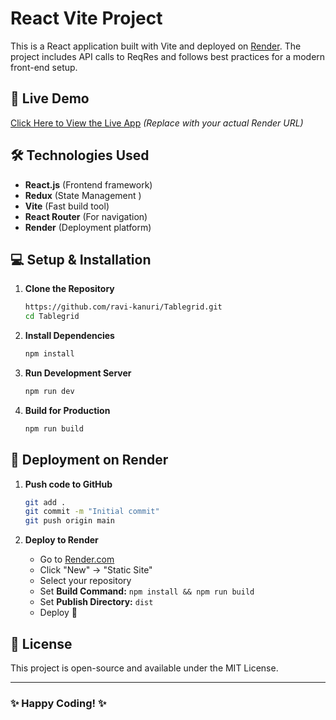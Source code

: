 # React Vite Project

This is a React application built with Vite and deployed on [Render](https://render.com/). The project includes API calls to ReqRes and follows best practices for a modern front-end setup.

## 🚀 Live Demo
[Click Here to View the Live App](https://tablegrid.onrender.com/Auth) *(Replace with your actual Render URL)*


## 🛠️ Technologies Used
- **React.js** (Frontend framework)
- **Redux** (State Management )
- **Vite** (Fast build tool)
- **React Router** (For navigation)
- **Render** (Deployment platform)

## 💻 Setup & Installation
1. **Clone the Repository**
   ```sh
   https://github.com/ravi-kanuri/Tablegrid.git
   cd Tablegrid
   ```

2. **Install Dependencies**
   ```sh
   npm install
   ```

3. **Run Development Server**
   ```sh
   npm run dev
   ```

4. **Build for Production**
   ```sh
   npm run build
   ```

## 🚀 Deployment on Render
1. **Push code to GitHub**
   ```sh
   git add .
   git commit -m "Initial commit"
   git push origin main
   ```

2. **Deploy to Render**
   - Go to [Render.com](https://render.com/)
   - Click "New" → "Static Site"
   - Select your repository
   - Set **Build Command:** `npm install && npm run build`
   - Set **Publish Directory:** `dist`
   - Deploy 🚀

## 📜 License
This project is open-source and available under the MIT License.

---

### ✨ Happy Coding! ✨

